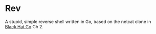 # Rev

A stupid, simple reverse shell written in Go, based on the netcat clone in [Black Hat Go](https://nostarch.com/blackhatgo) Ch 2.
